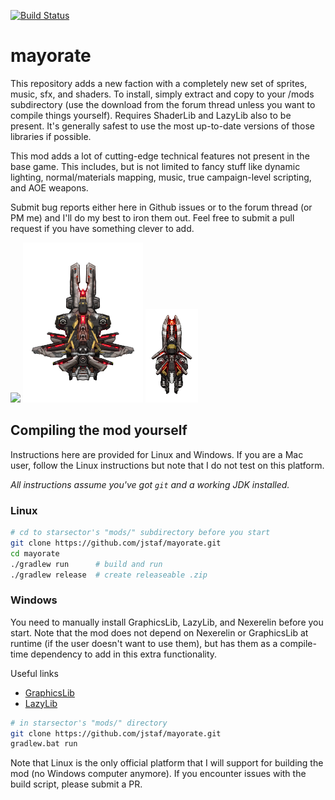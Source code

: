 [![Build Status](https://travis-ci.org/jstaf/mayorate.svg?branch=master)](https://travis-ci.org/jstaf/mayorate)

mayorate
===============================

This repository adds a new faction with a completely new set of sprites, music,
sfx, and shaders. To install, simply extract and copy to your /mods subdirectory
(use the download from the forum thread unless you want to compile things
yourself). Requires ShaderLib and LazyLib also to be present. It's generally
safest to use the most up-to-date versions of those libraries if possible.

This mod adds a lot of cutting-edge technical features not present in the base
game. This includes, but is not limited to fancy stuff like dynamic lighting,
normal/materials mapping, music, true campaign-level scripting, and AOE weapons.

Submit bug reports either here in Github issues or to the forum thread (or PM
me) and I'll do my best to iron them out. Feel free to submit a pull request if
you have something clever to add.

![](https://raw.githubusercontent.com/jstaf/mayorate/master/graphics/ilk/ships/ilk_narayana.png) ![](https://raw.githubusercontent.com/jstaf/mayorate/master/graphics/ilk/ships/ilk_cimeterre.png) ![](https://raw.githubusercontent.com/jstaf/mayorate/master/graphics/ilk/ships/ilk_lilith.png)

## Compiling the mod yourself

Instructions here are provided for Linux and Windows. If you are a Mac user,
follow the Linux instructions but note that I do not test on this platform.

*All instructions assume you've got `git` and a working JDK installed.*

### Linux

```bash
# cd to starsector's "mods/" subdirectory before you start
git clone https://github.com/jstaf/mayorate.git
cd mayorate
./gradlew run      # build and run
./gradlew release  # create releaseable .zip
```

### Windows

You need to manually install GraphicsLib, LazyLib, and Nexerelin before you
start. Note that the mod does not depend on Nexerelin or GraphicsLib at runtime
(if the user doesn't want to use them), but has them as a compile-time
dependency to add in this extra functionality.

Useful links
+ [GraphicsLib](http://fractalsoftworks.com/forum/index.php?topic=10982.0)
+ [LazyLib](http://fractalsoftworks.com/forum/index.php?topic=5444.0)

```bash
# in starsector's "mods/" directory
git clone https://github.com/jstaf/mayorate.git
gradlew.bat run
```

Note that Linux is the only official platform that I will support for building
the mod (no Windows computer anymore). If you encounter issues with the build
script, please submit a PR.
